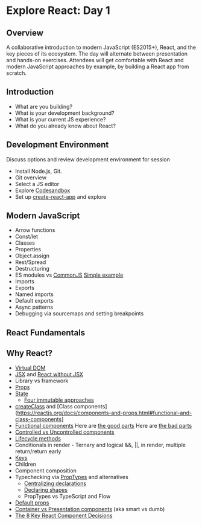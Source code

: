 # Explore React: Day 1

## Overview
A collaborative introduction to modern JavaScript (ES2015+), React, and the key pieces of its ecosystem. The day will alternate between presentation and hands-on exercises. Attendees will get comfortable with React and modern JavaScript approaches by example, by building a React app from scratch.

## Introduction

* What are you building?  
* What is your development background?
* What is your current JS experience?
* What do you already know about React?

## Development Environment

Discuss options and review development environment for session
*	Install Node.js, Git. 
*	Git overview
*	Select a JS editor
*	Explore [Codesandbox](https://codesandbox.io)
*	Set up [create-react-app](https://github.com/facebookincubator/create-react-app) and explore

## Modern JavaScript

*	Arrow functions
*	Const/let
*	Classes
*	Properties
*	Object.assign
*	Rest/Spread
*	Destructuring
*	ES modules vs [CommonJS](https://nodejs.org/docs/latest/api/modules.html) [Simple example]()
  *	Imports
  *	Exports
  *	Named imports
  *	Default exports
*	Async patterns 
*	Debugging via sourcemaps and setting breakpoints

## React Fundamentals

##	Why React?
*	[Virtual DOM](https://reactjs.org/docs/faq-internals.html#what-is-the-virtual-dom) 
* [JSX](https://reactjs.org/docs/jsx-in-depth.html) and [React without JSX](https://reactjs.org/docs/react-without-jsx.html)
*	Library vs framework
*	[Props](https://reactjs.org/docs/components-and-props.html)
*	[State](https://reactjs.org/docs/components-and-props.html)
    * [Four immutable approaches](https://medium.freecodecamp.org/handling-state-in-react-four-immutable-approaches-to-consider-d1f5c00249d5)
*	[createClass](https://reactjs.org/docs/react-without-es6.html) and [Class components](https://reactjs.org/docs/components-and-props.html#functional-and-class-components]
*	[Functional components](https://reactjs.org/docs/components-and-props.html#functional-and-class-components) Here are [the good parts]() Here are [the bad parts](https://medium.freecodecamp.org/7-reasons-to-outlaw-reacts-functional-components-ff5b5ae09b7c)
* [Controlled vs Uncontrolled components](https://reactjs.org/docs/uncontrolled-components.html)
*	[Lifecycle methods](https://reactjs.org/docs/state-and-lifecycle.html)
*	Conditionals in render - Ternary and logical &&, ||, in render, multiple return/return early
* [Keys](https://reactjs.org/docs/lists-and-keys.html)
*	Children
*	Component composition
*	Typechecking via [PropTypes](https://reactjs.org/docs/typechecking-with-proptypes.html) and alternatives
    *	[Centralizing declarations](https://medium.freecodecamp.org/react-pattern-centralized-proptypes-f981ff672f3b)
    *	[Declaring shapes]()
    *	PropTypes vs TypeScript and Flow
*	[Default props](https://reactjs.org/docs/typechecking-with-proptypes.html#default-prop-values)
*	[Container vs Presentation components](https://medium.com/@dan_abramov/smart-and-dumb-components-7ca2f9a7c7d0) (aka smart vs dumb)
* [The 8 Key React Component Decisions](https://medium.freecodecamp.org/8-key-react-component-decisions-cc965db11594)



